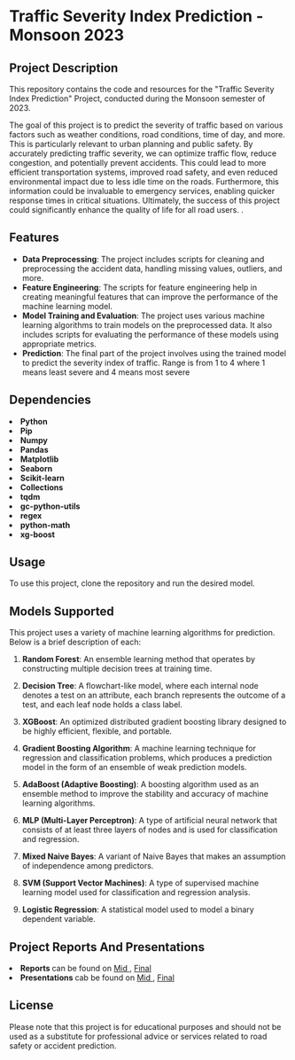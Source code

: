 <h1>Traffic Severity Index Prediction - Monsoon 2023</h1>

<h2>Project Description</h2>

<p>This repository contains the code and resources for the "Traffic Severity Index Prediction" Project, conducted during the Monsoon semester of 2023.</p>

<p>The goal of this project is to predict the severity of traffic based on various factors such as weather conditions, road conditions, time of day, and more. This is particularly relevant to urban planning and public safety. By accurately predicting traffic severity, we can optimize traffic flow, reduce congestion, and potentially prevent accidents. This could lead to more efficient transportation systems, improved road safety, and even reduced environmental impact due to less idle time on the roads. Furthermore, this information could be invaluable to emergency services, enabling quicker response times in critical situations. Ultimately, the success of this project could significantly enhance the quality of life for all road users. .</p>

<h2>Features</h2>

<ul>
  <li><strong>Data Preprocessing</strong>: The project includes scripts for cleaning and preprocessing the accident data, handling missing values, outliers, and more.</li>
  <li><strong>Feature Engineering</strong>: The scripts for feature engineering help in creating meaningful features that can improve the performance of the machine learning model.</li>
  <li><strong>Model Training and Evaluation</strong>: The project uses various machine learning algorithms to train models on the preprocessed data. It also includes scripts for evaluating the performance of these models using appropriate metrics.</li>
  <li><strong>Prediction</strong>: The final part of the project involves using the trained model to predict the severity index of traffic. Range is from 1 to 4 where 1 means least severe and 4 means most severe</li>

</ul>
<h2> Dependencies </h2>
<li> <strong> Python</strong> </li>
<li> <strong> Pip</strong> </li>
<li> <strong> Numpy</strong> </li>
<li> <strong> Pandas</strong> </li>
<li> <strong> Matplotlib</strong> </li>
<li> <strong> Seaborn</strong> </li>
<li> <strong> Scikit-learn</strong> </li>
<li> <strong> Collections</strong> </li>
<li> <strong> tqdm</strong> </li>
<li> <strong> gc-python-utils </strong> </li>
<li> <strong> regex </strong> </li>
<li> <strong> python-math</strong></li>
<li> <strong> xg-boost </strong></li>
<h2>Usage</h2>

<p>To use this project, clone the repository and run the desired model.</p>
<h2> Models Supported</h2>
<p> This project uses a variety of machine learning algorithms for prediction. Below is a brief description of each:

1. **Random Forest**: An ensemble learning method that operates by constructing multiple decision trees at training time.

2. **Decision Tree**: A flowchart-like model, where each internal node denotes a test on an attribute, each branch represents the outcome of a test, and each leaf node holds a class label.

3. **XGBoost**: An optimized distributed gradient boosting library designed to be highly efficient, flexible, and portable.

4. **Gradient Boosting Algorithm**: A machine learning technique for regression and classification problems, which produces a prediction model in the form of an ensemble of weak prediction models.

5. **AdaBoost (Adaptive Boosting)**: A boosting algorithm used as an ensemble method to improve the stability and accuracy of machine learning algorithms.

6. **MLP (Multi-Layer Perceptron)**: A type of artificial neural network that consists of at least three layers of nodes and is used for classification and regression.

7. **Mixed Naive Bayes**: A variant of Naive Bayes that makes an assumption of independence among predictors.

8. **SVM (Support Vector Machines)**: A type of supervised machine learning model used for classification and regression analysis.

9. **Logistic Regression**: A statistical model used to model a binary dependent variable.</p>
<h2> Project Reports And Presentations</h2>
<li><strong>Reports </strong> can be found on <a href="https://github.com/DeepanshuDabas03/Severity_Index/blob/main/Reports/Mid_Term_Report.pdf "> Mid </a> , <a href="https://github.com/DeepanshuDabas03/Severity_Index/blob/main/Reports/Final_Report.pdf"> Final </a> </li>
<li><strong>Presentations </strong> cab be found on <a href="https://github.com/DeepanshuDabas03/Severity_Index/blob/main/Presentations/MidPresentation.pdf"> Mid </a>,
<a href="https://github.com/DeepanshuDabas03/Severity_Index/blob/main/Presentations/FinalPresentation.pdf"> Final </a></li>

## License

<p>Please note that this project is for educational purposes and should not be used as a substitute for professional advice or services related to road safety or accident prediction.</p>
